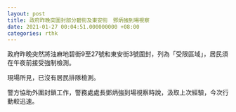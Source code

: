 ```yaml
---
layout: post
title: 政府昨晚突圍封部分碧街及東安街　鄧炳強到場視察
date: 2021-01-27 00:04:51.000000000 +08:00
categories: rthk
---
```


政府昨晚突然將油麻地碧街9至27號和東安街3號圍封，列為「受限區域」，居民須在午夜前接受強制檢測。

現場所見，已沒有居民排隊檢測。

警方協助外圍封鎖工作，警務處處長鄧炳強到場視察時說，汲取上次經驗，今次行動較迅速。
